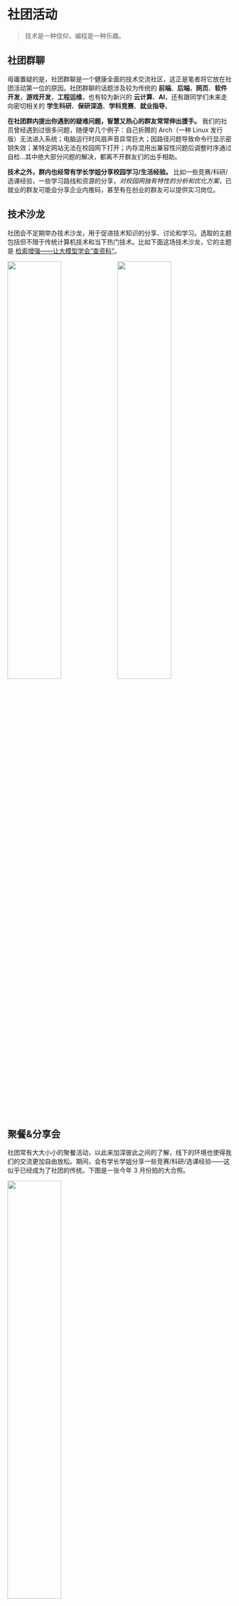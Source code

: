 # 社团活动

> 技术是一种信仰，编程是一种乐趣。

## 社团群聊

毋庸置疑的是，社团群聊是一个健康全面的技术交流社区，这正是笔者将它放在社团活动第一位的原因。社团群聊的话题涉及较为传统的 **前端**、**后端**，**网页**、**软件开发**，**游戏开发**，**工程运维**，也有较为新兴的 **云计算**、**AI**，还有跟同学们未来走向密切相关的 **学生科研**、**保研深造**、**学科竞赛**、**就业指导**。

**在社团群内提出你遇到的疑难问题，智慧又热心的群友常常伸出援手。** 我们的社员曾经遇到过很多问题，随便举几个例子：自己折腾的 Arch（一种 Linux 发行版）无法进入系统；电脑运行时风扇声音异常巨大；因路径问题导致命令行显示密钥失效；某特定网站无法在校园网下打开；内存混用出兼容性问题后调整时序通过自检...其中绝大部分问题的解决，都离不开群友们的出手相助。

**技术之外，群内也经常有学长学姐分享校园学习/生活经验。** 比如一些竞赛/科研/选课经验，一些学习路线和资源的分享，*对校园网独有特性的分析和优化方案*，已就业的群友可能会分享企业内推码，甚至有在创业的群友可以提供实习岗位。

## 技术沙龙

社团会不定期举办技术沙龙，用于促进技术知识的分享、讨论和学习。选取的主题包括但不限于传统计算机技术和当下热门技术。比如下面这场技术沙龙，它的主题是 [检索增强——让大模型学会“查资料“](https://mp.weixin.qq.com/s/CpEackcld4ODlSbRtVW80g)。

<img src="../img/IMG_6772.jpg" width="49%" /><img src="../img/image-20230623224913124.png" width="49%" />

## 聚餐&分享会

社团常有大大小小的聚餐活动，以此来加深彼此之间的了解，线下的环境也使得我们的交流更加自由放松。期间，会有学长学姐分享一些竞赛/科研/选课经验——这似乎已经成为了社团的传统。下图是一张今年 3 月份拍的大合照。

<img src="../img/IMG_6557.JPG" width="49%" />

## 社员培训

我们可能会根据社员的水平和需求来提供一些项目选题，并且参与指导工作。这条活动主要看社员的积极性，开始做一件事情很简单，然而长久地坚持下去并不容易。

社团曾经给社员提供的技术力提升项目有：俱乐部门户网站搭建和开发、邮件服务器等 4 个项目。

## Hackathon

Hackathon，即编程马拉松：很多程序员相聚在一起，他们以合作的形式去进行编程。Hackathon 的精髓在于：很多人，在一段特定的时间内，相聚在一起，以他们想要的方式，去做他们想做的事情——整个编程的过程几乎没有任何限制或者方向。**这是全国各高校微软学生俱乐部的老传统了。**

之前的活动介绍：https://mp.weixin.qq.com/s/zFE3VJ14jlVSijuJHyP6Gg

## 其他